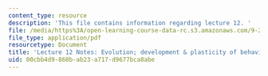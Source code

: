 ```yaml
---
content_type: resource
description: 'This file contains information regarding lecture 12. '
file: /media/https%3A/open-learning-course-data-rc.s3.amazonaws.com/9-20-animal-behavior-fall-2013/00cbb4d9860bab23a717d9677bca8abe_MIT9_20F13_Lec12.pdf
file_type: application/pdf
resourcetype: Document
title: 'Lecture 12 Notes: Evolution; development & plasticity of behavior'
uid: 00cbb4d9-860b-ab23-a717-d9677bca8abe
---
```

